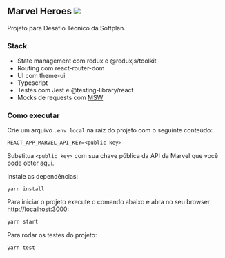 ## Marvel Heroes ![](https://github.com/mgambati/marvel-heroes/workflows/CI/badge.svg)

Projeto para Desafio Técnico da Softplan.

### Stack
- State management com redux e @reduxjs/toolkit
- Routing com react-router-dom
- UI com theme-ui
- Typescript
- Testes com Jest e @testing-library/react
- Mocks de requests com [MSW](https://mswjs.io)

### Como executar

Crie um arquivo `.env.local` na raiz do projeto com o seguinte conteúdo:

```
REACT_APP_MARVEL_API_KEY=<public key>
```

Substitua `<public key>` com sua chave pública da API da Marvel que você pode obter [aqui](https://developer.marvel.com/).


Instale as dependências:
```
yarn install
```

Para iniciar o projeto execute o comando abaixo e abra no seu browser [http://localhost:3000](http://localhost:3000):
```bash
yarn start
```

Para rodar os testes do projeto:

```
yarn test
```